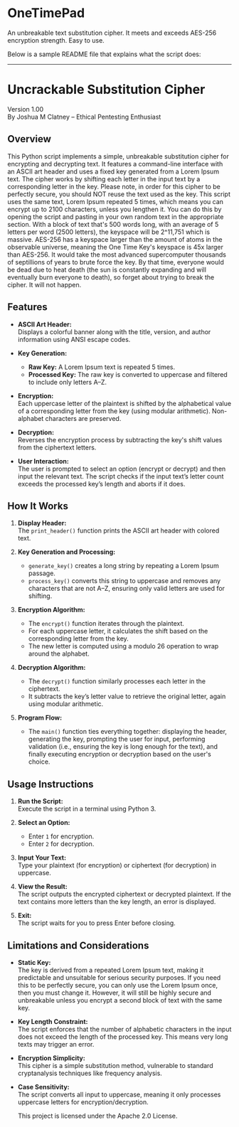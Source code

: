 # OneTimePad
An unbreakable text substitution cipher. It meets and exceeds AES-256 encryption strength. Easy to use.

Below is a sample README file that explains what the script does:

---

# Uncrackable Substitution Cipher

Version 1.00  
By Joshua M Clatney – Ethical Pentesting Enthusiast

## Overview

This Python script implements a simple, unbreakable substitution cipher for encrypting and decrypting text. It features a command-line interface with an ASCII art header and uses a fixed key generated from a Lorem Ipsum text. The cipher works by shifting each letter in the input text by a corresponding letter in the key. Please note, in order for this cipher to be perfectly secure, you should NOT reuse the text used as the key. This script uses the same text, Lorem Ipsum repeated 5 times, which means you can encrypt up to 2100 characters, unless you lengthen it. You can do this by opening the script and pasting in your own random text in the appropriate section. With a block of text that's 500 words long, with an average of 5 letters per word (2500 letters), the keyspace will be 2^11,751 which is massive. AES-256 has a keyspace larger than the amount of atoms in the observable universe, meaning the One Time Key's keyspace is 45x larger than AES-256. It would take the most advanced supercomputer thousands of septillions of years to brute force the key. By that time, everyone would be dead due to heat death (the sun is constantly expanding and will eventually burn everyone to death), so forget about trying to break the cipher. It will not happen.

## Features

- **ASCII Art Header:**  
  Displays a colorful banner along with the title, version, and author information using ANSI escape codes.

- **Key Generation:**  
  - **Raw Key:** A Lorem Ipsum text is repeated 5 times.  
  - **Processed Key:** The raw key is converted to uppercase and filtered to include only letters A–Z.
  
- **Encryption:**  
  Each uppercase letter of the plaintext is shifted by the alphabetical value of a corresponding letter from the key (using modular arithmetic). Non-alphabet characters are preserved.
  
- **Decryption:**  
  Reverses the encryption process by subtracting the key's shift values from the ciphertext letters.

- **User Interaction:**  
  The user is prompted to select an option (encrypt or decrypt) and then input the relevant text. The script checks if the input text’s letter count exceeds the processed key’s length and aborts if it does.

## How It Works

1. **Display Header:**  
   The `print_header()` function prints the ASCII art header with colored text.

2. **Key Generation and Processing:**  
   - `generate_key()` creates a long string by repeating a Lorem Ipsum passage.
   - `process_key()` converts this string to uppercase and removes any characters that are not A–Z, ensuring only valid letters are used for shifting.

3. **Encryption Algorithm:**  
   - The `encrypt()` function iterates through the plaintext.  
   - For each uppercase letter, it calculates the shift based on the corresponding letter from the key.
   - The new letter is computed using a modulo 26 operation to wrap around the alphabet.

4. **Decryption Algorithm:**  
   - The `decrypt()` function similarly processes each letter in the ciphertext.  
   - It subtracts the key’s letter value to retrieve the original letter, again using modular arithmetic.

5. **Program Flow:**  
   - The `main()` function ties everything together: displaying the header, generating the key, prompting the user for input, performing validation (i.e., ensuring the key is long enough for the text), and finally executing encryption or decryption based on the user's choice.

## Usage Instructions

1. **Run the Script:**  
   Execute the script in a terminal using Python 3.

2. **Select an Option:**  
   - Enter `1` for encryption.
   - Enter `2` for decryption.

3. **Input Your Text:**  
   Type your plaintext (for encryption) or ciphertext (for decryption) in uppercase.

4. **View the Result:**  
   The script outputs the encrypted ciphertext or decrypted plaintext. If the text contains more letters than the key length, an error is displayed.

5. **Exit:**  
   The script waits for you to press Enter before closing.

## Limitations and Considerations

- **Static Key:**  
  The key is derived from a repeated Lorem Ipsum text, making it predictable and unsuitable for serious security purposes. If you need this to be perfectly secure, you can only use the Lorem Ipsum once, then you must change it. However, it will still be highly secure and unbreakable unless you encrypt a second block of text with the same key.

- **Key Length Constraint:**  
  The script enforces that the number of alphabetic characters in the input does not exceed the length of the processed key. This means very long texts may trigger an error.

- **Encryption Simplicity:**  
  This cipher is a simple substitution method, vulnerable to standard cryptanalysis techniques like frequency analysis.

- **Case Sensitivity:**  
  The script converts all input to uppercase, meaning it only processes uppercase letters for encryption/decryption.

  This project is licensed under the Apache 2.0 License.


